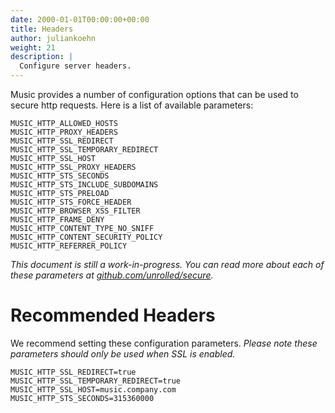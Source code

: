 ```yaml
---
date: 2000-01-01T00:00:00+00:00
title: Headers
author: juliankoehn
weight: 21
description: |
  Configure server headers.
---
```


Music provides a number of configuration options that can be used to secure http requests. Here is a list of available parameters:

```
MUSIC_HTTP_ALLOWED_HOSTS
MUSIC_HTTP_PROXY_HEADERS
MUSIC_HTTP_SSL_REDIRECT
MUSIC_HTTP_SSL_TEMPORARY_REDIRECT
MUSIC_HTTP_SSL_HOST
MUSIC_HTTP_SSL_PROXY_HEADERS
MUSIC_HTTP_STS_SECONDS
MUSIC_HTTP_STS_INCLUDE_SUBDOMAINS
MUSIC_HTTP_STS_PRELOAD
MUSIC_HTTP_STS_FORCE_HEADER
MUSIC_HTTP_BROWSER_XSS_FILTER
MUSIC_HTTP_FRAME_DENY
MUSIC_HTTP_CONTENT_TYPE_NO_SNIFF
MUSIC_HTTP_CONTENT_SECURITY_POLICY
MUSIC_HTTP_REFERRER_POLICY
```

_This document is still a work-in-progress. You can read more about each of these parameters at [github.com/unrolled/secure](https://github.com/unrolled/secure)._

# Recommended Headers

We recommend setting these configuration parameters. _Please note these parameters should only be used when SSL is enabled._

```
MUSIC_HTTP_SSL_REDIRECT=true
MUSIC_HTTP_SSL_TEMPORARY_REDIRECT=true
MUSIC_HTTP_SSL_HOST=music.company.com
MUSIC_HTTP_STS_SECONDS=315360000
```